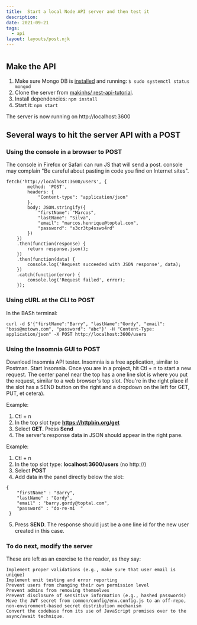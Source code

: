 ```yaml
---
title:  Start a local Node API server and then test it
description:
date: 2021-09-21
tags:
  - api
layout: layouts/post.njk
---
```



#

## Make the API

1. Make sure Mongo DB is [installed](https://www.digitalocean.com/community/tutorials/how-to-install-mongodb-on-ubuntu-20-04) and running:
`$ sudo systemctl status mongod`
2. Clone the server from [ makinhs/
rest-api-tutorial](https://github.com/makinhs/rest-api-tutorial).
3.  Install dependencies: `npm install`
4. Start it: `npm start`

The server is now running on http://localhost:3600

## Several ways to hit the server API with a POST

### Using the console in a browser to POST
The console in Firefox or Safari can run JS that will send a post. console may complain "Be careful about pasting in code you find on Internet sites".
```
fetch('http://localhost:3600/users', {
        method: 'POST',
        headers: {
            "Content-type": "application/json"
        },
        body: JSON.stringify({
            "firstName": "Marcos",
            "lastName": "Silva",
            "email": "marcos.henrique@toptal.com",
            "password": "s3cr3tp4sswo4rd"
        })
    })
    .then(function(response) {
        return response.json();
    })
    .then(function(data) {
        console.log('Request succeeded with JSON response', data);
    })
    .catch(function(error) {
        console.log('Request failed', error);
    });
```

### Using cURL at the CLI to POST
In the BASh terminal:
```
curl -d $'{"firstName":"Barry", "lastName":"Gordy", "email": "boss@motown.com", "password": "abc"}' -H "Content-Type: application/json" -X POST http://localhost:3600/users
```

### Using the Insomnia GUI to POST

Download Insomnia API tester. Insomnia is a free application, similar to Postman. Start Insomnia. Once you are in a project, hit Ctl + n to start a new request. The center panel near the top has a one line slot is where you put the request, similar to a web browser's top slot. (You're in the right place if the slot has a SEND button on the right and a dropdown on the left for GET, PUT, et cetera).

Example:
1. Ctl + n
2. In the top slot type __https://httpbin.org/get__
3. Select __GET__.  Press __Send__
4. The server's response data in JSON should appear in the right pane.

Example:
1. Ctl + n
2. In the top slot type: __localhost:3600/users__ (no http://)
3. Select __POST__
4. Add data in the panel directly below the slot:
```
{
    "firstName" : "Barry",
    "lastName" : "Gordy",
    "email" : "barry.gordy@toptal.com",
    "password" : "do-re-mi  "
 }
```
5. Press __SEND__. The response should just be a one line id for the new user created in this case.


### To do next, modify the server

These are left as an exercise to the reader, as they say:

    Implement proper validations (e.g., make sure that user email is unique)
    Implement unit testing and error reporting
    Prevent users from changing their own permission level
    Prevent admins from removing themselves
    Prevent disclosure of sensitive information (e.g., hashed passwords)
    Move the JWT secret from common/config/env.config.js to an off-repo, non-environment-based secret distribution mechanism
    Convert the codebase from its use of JavaScript promises over to the async/await technique.

